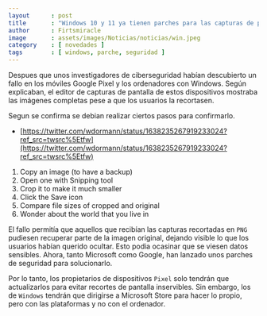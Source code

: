 ```yaml
---
layout      : post
title       : "Windows 10 y 11 ya tienen parches para las capturas de pantalla"
author      : Firtsmiracle
image       : assets/images/Noticias/noticias/win.jpeg
category    : [ novedades ]
tags        : [ windows, parche, seguridad ]
---
```


Despues que unos investigadores de ciberseguridad habían descubierto un fallo en los móviles Google Pixel y los ordenadores con Windows. Según explicaban, el editor de capturas de pantalla de estos dispositivos mostraba las imágenes completas pese a que los usuarios la recortasen.

Segun se confirma se debian realizar ciertos pasos para confirmarlo.

* [https://twitter.com/wdormann/status/1638235267919233024?ref_src=twsrc%5Etfw](https://twitter.com/wdormann/status/1638235267919233024?ref_src=twsrc%5Etfw)


1. Copy an image (to have a backup)
2. Open one with Snipping tool
3. Crop it to make it much smaller
4. Click the Save icon
5. Compare file sizes of cropped and original
6. Wonder about the world that you live in


El fallo permitía que aquellos que recibían las capturas recortadas en `PNG` pudiesen recuperar parte de la imagen original, dejando visible lo que los usuarios habían querido ocultar. Esto podia ocasinar que se viesen datos sensibles. Ahora, tanto Microsoft como Google, han lanzado unos parches de seguridad para solucionarlo.


Por lo tanto, los propietarios de dispositivos `Pixel` solo tendrán que actualizarlos para evitar recortes de pantalla inservibles. Sin embargo, los de `Windows` tendrán que dirigirse a Microsoft Store para hacer lo propio, pero con las plataformas y no con el ordenador.
